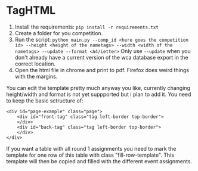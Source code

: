 # TagHTML
1. Install the requirements: `pip install -r requirements.txt`
2. Create a folder for you competition.
3. Run the script:
`python main.py --comp_id <here goes the competition id> --height <height of the nametags> --width <width of the nametags> --update --format <A4/Letter>`
Only use `--update` when you don't already have a current version of the wca database export in the correct location. 
5. Open the html file in chrome and print to pdf. Firefox does weird things with the margins.


You can edit the template pretty much anyway you like, currently changing height/width and format is not yet suppported but i plan to add it. You need to keep the basic sctructure of:
```
<div id="page-example" class="page">
    <div id="front-tag" class="tag left-border top-border">
    </div>
    <div id="back-tag" class="tag left-border top-border">
    </div>
</div>
```

If you want a table with all round 1 assignments you need to mark the template for one row of this table with class "fill-row-template". This template will then be copied and filled with the different event assignments.


